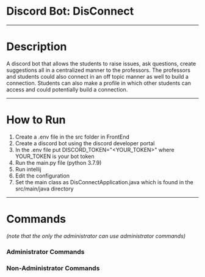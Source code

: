 Discord Bot: DisConnect<a name="TOP"></a>
===================

- - - - 
# Description #

A discord bot that allows the students to raise issues, ask questions, create suggestions all in a centralized manner to the professors. The professors and students could also connect in an off topic manner as well to build a connection. Students can also make a profile in which other students can access and could potentially build a connection.

- - - - 
# How to Run #
1. Create a .env file in the src folder in FrontEnd
2. Create a discord bot using the discord developer portal
3. In the .env file put DISCORD_TOKEN="<YOUR_TOKEN>" where YOUR_TOKEN is your bot token
4. Run the main.py file (python 3.7.9)
5. Run intellij 
6. Edit the configuration 
7. Set the main class as DisConnectApplication.java which is found in the src/main/java directory

- - - - 
# Commands #
_(note that the only the administrator can use administrator commands)_
### Administrator Commands ###

### Non-Administrator Commands ###

